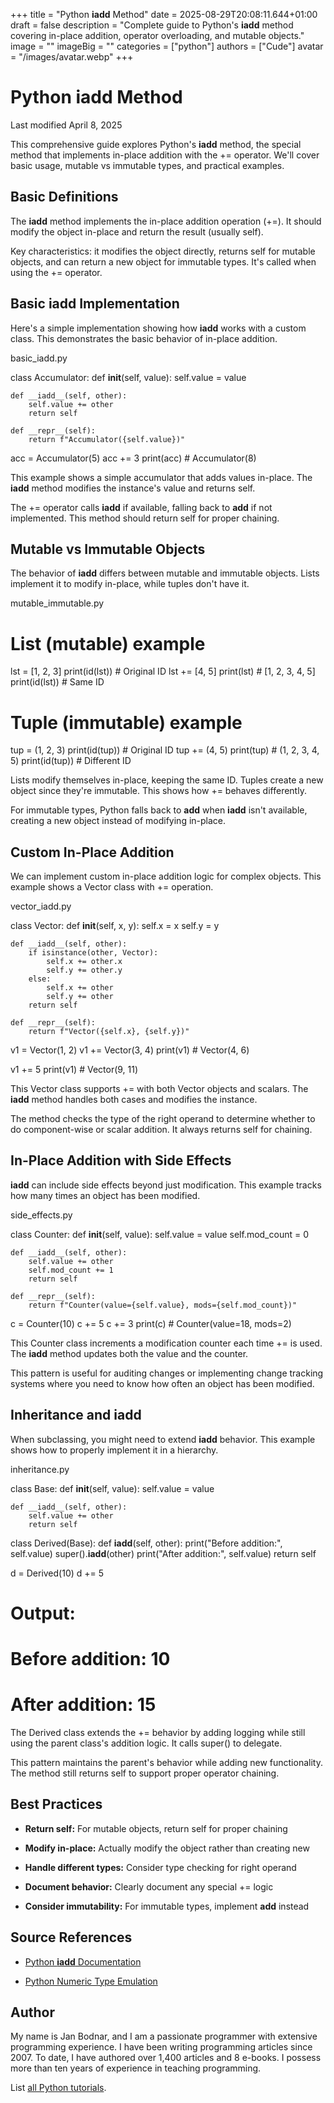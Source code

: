 +++
title = "Python __iadd__ Method"
date = 2025-08-29T20:08:11.644+01:00
draft = false
description = "Complete guide to Python's __iadd__ method covering in-place addition, operator overloading, and mutable objects."
image = ""
imageBig = ""
categories = ["python"]
authors = ["Cude"]
avatar = "/images/avatar.webp"
+++

# Python __iadd__ Method

Last modified April 8, 2025

This comprehensive guide explores Python's __iadd__ method, the
special method that implements in-place addition with the += operator. We'll
cover basic usage, mutable vs immutable types, and practical examples.

## Basic Definitions

The __iadd__ method implements the in-place addition operation (+=).
It should modify the object in-place and return the result (usually self).

Key characteristics: it modifies the object directly, returns self for mutable
objects, and can return a new object for immutable types. It's called when
using the += operator.

## Basic __iadd__ Implementation

Here's a simple implementation showing how __iadd__ works with
a custom class. This demonstrates the basic behavior of in-place addition.

basic_iadd.py
  

class Accumulator:
    def __init__(self, value):
        self.value = value
    
    def __iadd__(self, other):
        self.value += other
        return self
    
    def __repr__(self):
        return f"Accumulator({self.value})"

acc = Accumulator(5)
acc += 3
print(acc)  # Accumulator(8)

This example shows a simple accumulator that adds values in-place. The
__iadd__ method modifies the instance's value and returns self.

The += operator calls __iadd__ if available, falling back to
__add__ if not implemented. This method should return self for
proper chaining.

## Mutable vs Immutable Objects

The behavior of __iadd__ differs between mutable and immutable
objects. Lists implement it to modify in-place, while tuples don't have it.

mutable_immutable.py
  

# List (mutable) example
lst = [1, 2, 3]
print(id(lst))  # Original ID
lst += [4, 5]
print(lst)      # [1, 2, 3, 4, 5]
print(id(lst))  # Same ID

# Tuple (immutable) example
tup = (1, 2, 3)
print(id(tup))  # Original ID
tup += (4, 5)
print(tup)      # (1, 2, 3, 4, 5)
print(id(tup))  # Different ID

Lists modify themselves in-place, keeping the same ID. Tuples create a new
object since they're immutable. This shows how += behaves differently.

For immutable types, Python falls back to __add__ when
__iadd__ isn't available, creating a new object instead of
modifying in-place.

## Custom In-Place Addition

We can implement custom in-place addition logic for complex objects. This
example shows a Vector class with += operation.

vector_iadd.py
  

class Vector:
    def __init__(self, x, y):
        self.x = x
        self.y = y
    
    def __iadd__(self, other):
        if isinstance(other, Vector):
            self.x += other.x
            self.y += other.y
        else:
            self.x += other
            self.y += other
        return self
    
    def __repr__(self):
        return f"Vector({self.x}, {self.y})"

v1 = Vector(1, 2)
v1 += Vector(3, 4)
print(v1)  # Vector(4, 6)

v1 += 5
print(v1)  # Vector(9, 11)

This Vector class supports += with both Vector objects and scalars. The
__iadd__ method handles both cases and modifies the instance.

The method checks the type of the right operand to determine whether to
do component-wise or scalar addition. It always returns self for chaining.

## In-Place Addition with Side Effects

__iadd__ can include side effects beyond just modification.
This example tracks how many times an object has been modified.

side_effects.py
  

class Counter:
    def __init__(self, value):
        self.value = value
        self.mod_count = 0
    
    def __iadd__(self, other):
        self.value += other
        self.mod_count += 1
        return self
    
    def __repr__(self):
        return f"Counter(value={self.value}, mods={self.mod_count})"

c = Counter(10)
c += 5
c += 3
print(c)  # Counter(value=18, mods=2)

This Counter class increments a modification counter each time += is used.
The __iadd__ method updates both the value and the counter.

This pattern is useful for auditing changes or implementing change tracking
systems where you need to know how often an object has been modified.

## Inheritance and __iadd__

When subclassing, you might need to extend __iadd__ behavior.
This example shows how to properly implement it in a hierarchy.

inheritance.py
  

class Base:
    def __init__(self, value):
        self.value = value
    
    def __iadd__(self, other):
        self.value += other
        return self

class Derived(Base):
    def __iadd__(self, other):
        print("Before addition:", self.value)
        super().__iadd__(other)
        print("After addition:", self.value)
        return self

d = Derived(10)
d += 5
# Output:
# Before addition: 10
# After addition: 15

The Derived class extends the += behavior by adding logging while still
using the parent class's addition logic. It calls super() to delegate.

This pattern maintains the parent's behavior while adding new functionality.
The method still returns self to support proper operator chaining.

## Best Practices

- **Return self:** For mutable objects, return self for proper chaining

- **Modify in-place:** Actually modify the object rather than creating new

- **Handle different types:** Consider type checking for right operand

- **Document behavior:** Clearly document any special += logic

- **Consider immutability:** For immutable types, implement __add__ instead

## Source References

- [Python __iadd__ Documentation](https://docs.python.org/3/reference/datamodel.html#object.__iadd__)

- [Python Numeric Type Emulation](https://docs.python.org/3/reference/datamodel.html#emulating-numeric-types)

## Author

My name is Jan Bodnar, and I am a passionate programmer with extensive
programming experience. I have been writing programming articles since 2007.
To date, I have authored over 1,400 articles and 8 e-books. I possess more
than ten years of experience in teaching programming.

List [all Python tutorials](/python/).